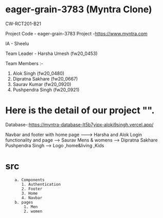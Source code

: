 
# eager-grain-3783  (Myntra Clone)


CW-RCT201-B21

Project Code - eager-grain-3783
Project -https://www.myntra.com

IA - Sheelu

Team Leader - Harsha Umesh (fw20_0453)

Team Members :-
1. Alok Singh (fw20_0480)
2. Dipratna Sakhare (fw20_0667)
3. Saurav Kumar (fw20_0920)
4. Pushpendra Singh (fw20_0921)
# Here is the detail of our project "".

Database-:https://myntra-database-lt5b7yjpx-aloki9singh.vercel.app/

 Navbar and footer with home page ---> Harsha and Alok 
 Login functionality and page --> Saurav
 Mens & womens  --> Dipratna Sakhare
 Pushpendra Singh --> Logo ,home&living ,Kids


   # src
        a. Components
           1. Authentication
           2. Footer 
           3. Home
           4. Navbar
        b. pages    
            1. Men
            2. women

